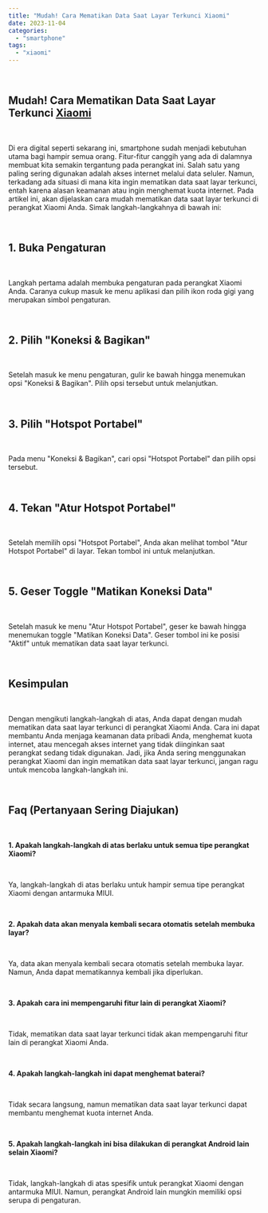 ```yaml
---
title: "Mudah! Cara Mematikan Data Saat Layar Terkunci Xiaomi"
date: 2023-11-04
categories: 
  - "smartphone"
tags: 
  - "xiaomi"
---
```


 

## Mudah! Cara Mematikan Data Saat Layar Terkunci [Xiaomi](https://ajiekusumadhany.com/gadget/smartphone/xiaomi/)

 

Di era digital seperti sekarang ini, smartphone sudah menjadi kebutuhan utama bagi hampir semua orang. Fitur-fitur canggih yang ada di dalamnya membuat kita semakin tergantung pada perangkat ini. Salah satu yang paling sering digunakan adalah akses internet melalui data seluler. Namun, terkadang ada situasi di mana kita ingin mematikan data saat layar terkunci, entah karena alasan keamanan atau ingin menghemat kuota internet. Pada artikel ini, akan dijelaskan cara mudah mematikan data saat layar terkunci di perangkat Xiaomi Anda. Simak langkah-langkahnya di bawah ini:

 

## 1\. Buka Pengaturan

 

Langkah pertama adalah membuka pengaturan pada perangkat Xiaomi Anda. Caranya cukup masuk ke menu aplikasi dan pilih ikon roda gigi yang merupakan simbol pengaturan.

 

## 2\. Pilih "Koneksi & Bagikan"

 

Setelah masuk ke menu pengaturan, gulir ke bawah hingga menemukan opsi "Koneksi & Bagikan". Pilih opsi tersebut untuk melanjutkan.

 

## 3\. Pilih "Hotspot Portabel"

 

Pada menu "Koneksi & Bagikan", cari opsi "Hotspot Portabel" dan pilih opsi tersebut.

 

## 4\. Tekan "Atur Hotspot Portabel"

 

Setelah memilih opsi "Hotspot Portabel", Anda akan melihat tombol "Atur Hotspot Portabel" di layar. Tekan tombol ini untuk melanjutkan.

 

## 5\. Geser Toggle "Matikan Koneksi Data"

 

Setelah masuk ke menu "Atur Hotspot Portabel", geser ke bawah hingga menemukan toggle "Matikan Koneksi Data". Geser tombol ini ke posisi "Aktif" untuk mematikan data saat layar terkunci.

 

## Kesimpulan

 

Dengan mengikuti langkah-langkah di atas, Anda dapat dengan mudah mematikan data saat layar terkunci di perangkat Xiaomi Anda. Cara ini dapat membantu Anda menjaga keamanan data pribadi Anda, menghemat kuota internet, atau mencegah akses internet yang tidak diinginkan saat perangkat sedang tidak digunakan. Jadi, jika Anda sering menggunakan perangkat Xiaomi dan ingin mematikan data saat layar terkunci, jangan ragu untuk mencoba langkah-langkah ini.

 

## Faq (Pertanyaan Sering Diajukan)

 

**1\. Apakah langkah-langkah di atas berlaku untuk semua tipe perangkat Xiaomi?**

 

Ya, langkah-langkah di atas berlaku untuk hampir semua tipe perangkat Xiaomi dengan antarmuka MIUI.

 

**2\. Apakah data akan menyala kembali secara otomatis setelah membuka layar?**

 

Ya, data akan menyala kembali secara otomatis setelah membuka layar. Namun, Anda dapat mematikannya kembali jika diperlukan.

 

**3\. Apakah cara ini mempengaruhi fitur lain di perangkat Xiaomi?**

 

Tidak, mematikan data saat layar terkunci tidak akan mempengaruhi fitur lain di perangkat Xiaomi Anda.

 

**4\. Apakah langkah-langkah ini dapat menghemat baterai?**

 

Tidak secara langsung, namun mematikan data saat layar terkunci dapat membantu menghemat kuota internet Anda.

 

**5\. Apakah langkah-langkah ini bisa dilakukan di perangkat Android lain selain Xiaomi?**

 

Tidak, langkah-langkah di atas spesifik untuk perangkat Xiaomi dengan antarmuka MIUI. Namun, perangkat Android lain mungkin memiliki opsi serupa di pengaturan.
